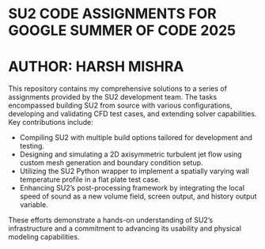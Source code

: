 # SU2 CODE ASSIGNMENTS FOR GOOGLE SUMMER OF CODE 2025
# AUTHOR: HARSH MISHRA

<p>This repository contains my comprehensive solutions to a series of assignments provided by the SU2 development team. The tasks encompassed building SU2 from source with various configurations, developing and validating CFD test cases, and extending solver capabilities. Key contributions include:</p>
<ul>
  <li>Compiling SU2 with multiple build options tailored for development and testing.</li>
  <li>Designing and simulating a 2D axisymmetric turbulent jet flow using custom mesh generation and boundary condition setup.</li>
  <li>Utilizing the SU2 Python wrapper to implement a spatially varying wall temperature profile in a flat plate test case.</li>
  <li>Enhancing SU2’s post-processing framework by integrating the local speed of sound as a new volume field, screen output, and history output variable.</li>
</ul>
<p>These efforts demonstrate a hands-on understanding of SU2’s infrastructure and a commitment to advancing its usability and physical modeling capabilities.</p>
